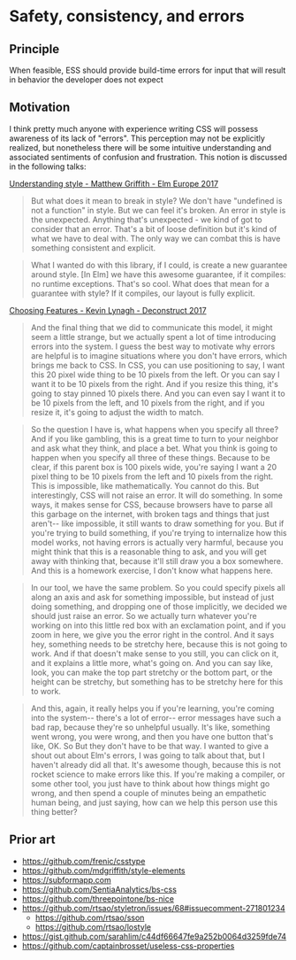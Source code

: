 # Safety, consistency, and errors

## Principle

When feasible, ESS should provide build-time errors for input that will result in behavior the developer does not expect

## Motivation

I think pretty much anyone with experience writing CSS will possess awareness of its lack of "errors". This perception may not be explicitly realized, but nonetheless there will be some intuitive understanding and associated sentiments of confusion and frustration. This notion is discussed in the following talks:

[Understanding style - Matthew Griffith - Elm Europe 2017](https://youtu.be/NYb2GDWMIm0?t=248)

> But what does it mean to break in style? We don't have "undefined is not a function" in style. But we can feel it's broken. An error in style is the unexpected. Anything that's unexpected - we kind of got to consider that an error. That's a bit of loose definition but it's kind of what we have to deal with. The only way we can combat this is have something consistent and explicit.

> What I wanted do with this library, if I could, is create a new guarantee around style. [In Elm] we have this awesome guarantee, if it compiles: no runtime exceptions. That's so cool. What does that mean for a guarantee with style? If it compiles, our layout is fully explicit.

[Choosing Features - Kevin Lynagh - Deconstruct 2017](https://www.deconstructconf.com/2017/kevin-lynagh-choosing-features)

> And the final thing that we did to communicate this model, it might seem a little strange, but we actually spent a lot of time introducing errors into the system. I guess the best way to motivate why errors are helpful is to imagine situations where you don't have errors, which brings me back to CSS. In CSS, you can use positioning to say, I want this 20 pixel wide thing to be 10 pixels from the left. Or you can say I want it to be 10 pixels from the right. And if you resize this thing, it's going to stay pinned 10 pixels there. And you can even say I want it to be 10 pixels from the left, and 10 pixels from the right, and if you resize it, it's going to adjust the width to match.

> So the question I have is, what happens when you specify all three? And if you like gambling, this is a great time to turn to your neighbor and ask what they think, and place a bet. What you think is going to happen when you specify all three of these things. Because to be clear, if this parent box is 100 pixels wide, you're saying I want a 20 pixel thing to be 10 pixels from the left and 10 pixels from the right. This is impossible, like mathematically. You cannot do this. But interestingly, CSS will not raise an error. It will do something. In some ways, it makes sense for CSS, because browsers have to parse all this garbage on the internet, with broken tags and things that just aren't-- like impossible, it still wants to draw something for you. But if you're trying to build something, if you're trying to internalize how this model works, not having errors is actually very harmful, because you might think that this is a reasonable thing to ask, and you will get away with thinking that, because it'll still draw you a box somewhere. And this is a homework exercise, I don't know what happens here.

> In our tool, we have the same problem. So you could specify pixels all along an axis and ask for something impossible, but instead of just doing something, and dropping one of those implicitly, we decided we should just raise an error. So we actually turn whatever you're working on into this little red box with an exclamation point, and if you zoom in here, we give you the error right in the control. And it says hey, something needs to be stretchy here, because this is not going to work. And if that doesn't make sense to you still, you can click on it, and it explains a little more, what's going on. And you can say like, look, you can make the top part stretchy or the bottom part, or the height can be stretchy, but something has to be stretchy here for this to work.

> And this, again, it really helps you if you're learning, you're coming into the system-- there's a lot of error-- error messages have such a bad rap, because they're so unhelpful usually. It's like, something went wrong, you were wrong, and then you have one button that's like, OK. So But they don't have to be that way. I wanted to give a shout out about Elm's errors, I was going to talk about that, but I haven't already did all that. It's awesome though, because this is not rocket science to make errors like this. If you're making a compiler, or some other tool, you just have to think about how things might go wrong, and then spend a couple of minutes being an empathetic human being, and just saying, how can we help this person use this thing better?

## Prior art

- https://github.com/frenic/csstype
- https://github.com/mdgriffith/style-elements
- https://subformapp.com
- https://github.com/SentiaAnalytics/bs-css
- https://github.com/threepointone/bs-nice
- https://github.com/rtsao/styletron/issues/68#issuecomment-271801234
  - https://github.com/rtsao/sson
  - https://github.com/rtsao/lostyle
- https://gist.github.com/sarahlim/c44df66647fe9a252b0064d3259fde74
- https://github.com/captainbrosset/useless-css-properties
